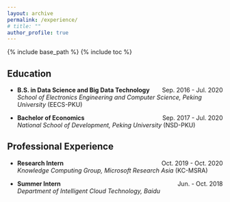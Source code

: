 ```yaml
---
layout: archive
permalink: /experience/
# title: ""
author_profile: true
---
```


{% include base_path %}
{% include toc %}

Education
---
* **B.S. in Data Science and Big Data Technology** <span style="float:right;">Sep. 2016 - Jul. 2020</span>     
  *School of Electronics Engineering and Computer Science, Peking University* (EECS-PKU)   

* **Bachelor of Economics** <span style="float:right;">Sep. 2017 - Jul. 2020</span>   
  *National School of Development, Peking University* (NSD-PKU)     


Professional Experience
---
* **Research Intern** <span style="float:right;">Oct. 2019 - Oct. 2020</span>   
  *Knowledge Computing Group, Microsoft Research Asia* (KC-MSRA)    

* **Summer Intern** <span style="float:right;">Jun. - Oct. 2018</span>   
  *Department of Intelligent Cloud Technology, Baidu*     
